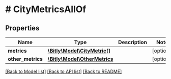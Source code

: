 # # CityMetricsAllOf

## Properties

Name | Type | Description | Notes
------------ | ------------- | ------------- | -------------
**metrics** | [**\Bitly\Model\CityMetric[]**](CityMetric.md) |  | [optional]
**other_metrics** | [**\Bitly\Model\OtherMetrics**](.md) |  | [optional]

[[Back to Model list]](../../README.md#models) [[Back to API list]](../../README.md#endpoints) [[Back to README]](../../README.md)
